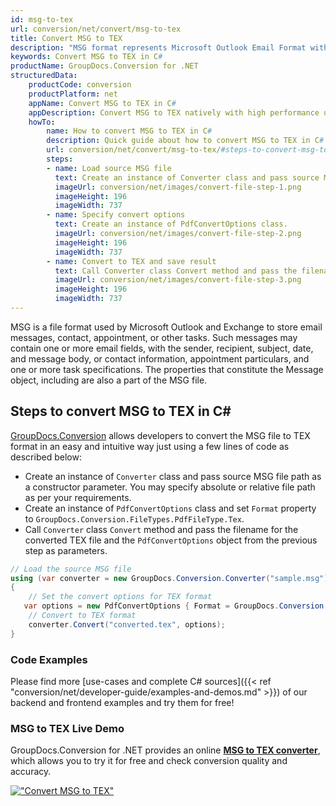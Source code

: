 ```yaml
---
id: msg-to-tex
url: conversion/net/convert/msg-to-tex
title: Convert MSG to TEX
description: "MSG format represents Microsoft Outlook Email Format with .msg extension. Learn how to convert MSG to TEX file programmatically in C# language using GroupDocs.Conversion for .NET library."
keywords: Convert MSG to TEX in C#
productName: GroupDocs.Conversion for .NET
structuredData:
    productCode: conversion
    productPlatform: net
    appName: Convert MSG to TEX in C#
    appDescription: Convert MSG to TEX natively with high performance using C# language and server side GroupDocs.Conversion for .NET APIs, without the use of any software like Microsoft or Open Office.
    howTo:
        name: How to convert MSG to TEX in C# 
        description: Quick guide about how to convert MSG to TEX in C# with high performance and accuracy.
        url: conversion/net/convert/msg-to-tex/#steps-to-convert-msg-to-tex-in-c
        steps:
        - name: Load source MSG file 
          text: Create an instance of Converter class and pass source MSG file path as a constructor parameter. You may specify absolute or relative file path as per your requirements. 
          imageUrl: conversion/net/images/convert-file-step-1.png
          imageHeight: 196
          imageWidth: 737
        - name: Specify convert options 
          text: Create an instance of PdfConvertOptions class.
          imageUrl: conversion/net/images/convert-file-step-2.png
          imageHeight: 196
          imageWidth: 737
        - name: Convert to TEX and save result 
          text: Call Converter class Convert method and pass the filename for the converted HTML file and the PdfConvertOptions object from the previous step as parameters.
          imageUrl: conversion/net/images/convert-file-step-3.png
          imageHeight: 196
          imageWidth: 737
---
```


MSG is a file format used by Microsoft Outlook and Exchange to store email messages, contact, appointment, or other tasks. Such messages may contain one or more email fields, with the sender, recipient, subject, date, and message body, or contact information, appointment particulars, and one or more task specifications. The properties that constitute the Message object, including are also a part of the MSG file.

## Steps to convert MSG to TEX in C#

[GroupDocs.Conversion](https://products.groupdocs.com/conversion/net) allows developers to convert the MSG file to TEX format in an easy and intuitive way just using a few lines of code as described below:

* Create an instance of `Converter` class and pass source MSG file path as a constructor parameter. You may specify absolute or relative file path as per your requirements. 
* Create an instance of `PdfConvertOptions` class and set `Format` property to `GroupDocs.Conversion.FileTypes.PdfFileType.Tex`.
* Call `Converter` class `Convert` method and pass the filename for the converted TEX file and the `PdfConvertOptions` object from the previous step as parameters.

```csharp
// Load the source MSG file
using (var converter = new GroupDocs.Conversion.Converter("sample.msg"))
{
    // Set the convert options for TEX format
   var options = new PdfConvertOptions { Format = GroupDocs.Conversion.FileTypes.PdfFileType.Tex };
    // Convert to TEX format
    converter.Convert("converted.tex", options);
}
```

### Code Examples

Please find more [use-cases and complete C# sources]({{< ref "conversion/net/developer-guide/examples-and-demos.md" >}}) of our backend and frontend examples and try them for free!

### MSG to TEX Live Demo

GroupDocs.Conversion for .NET provides an online [**MSG to TEX converter**](https://products.groupdocs.app/conversion/msg-to-tex), which allows you to try it for free and check conversion quality and accuracy.

[!["Convert MSG to TEX"](conversion/net/images/convert-to-tex/convert-msg-to-tex.png)](https://products.groupdocs.app/conversion/msg-to-tex)